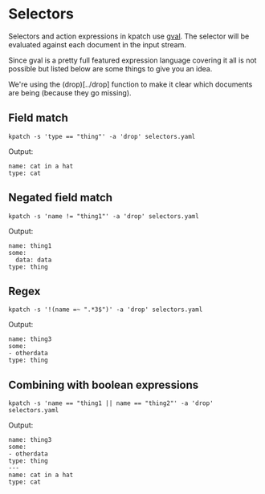 # Selectors

Selectors and action expressions in kpatch use [gval](https://github.com/PaesslerAG/gval).
The selector will be evaluated against each document in the input stream.

Since gval is a pretty full featured expression language covering it all is not possible but listed below are some things to give you an idea.

We're using the (drop)[../drop] function to make it clear which documents are being (because they go missing).

## Field match
```
kpatch -s 'type == "thing"' -a 'drop' selectors.yaml
```
Output:
```
name: cat in a hat
type: cat
```

## Negated field match
```
kpatch -s 'name != "thing1"' -a 'drop' selectors.yaml
```
Output:
```
name: thing1
some:
  data: data
type: thing
```

## Regex
```
kpatch -s '!(name =~ ".*3$")' -a 'drop' selectors.yaml
```
Output:
```
name: thing3
some:
- otherdata
type: thing
```

## Combining with boolean expressions
```
kpatch -s 'name == "thing1 || name == "thing2"' -a 'drop' selectors.yaml
```
Output:
```
name: thing3
some:
- otherdata
type: thing
---
name: cat in a hat
type: cat
```

